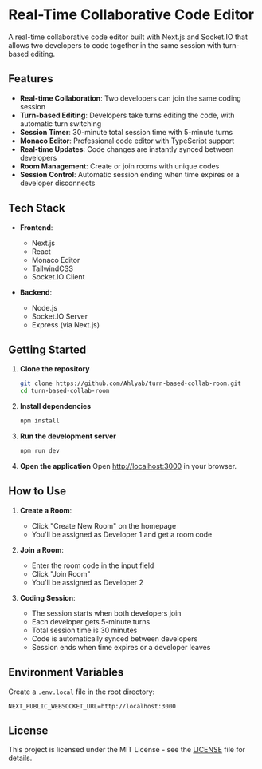 # Real-Time Collaborative Code Editor

A real-time collaborative code editor built with Next.js and Socket.IO that allows two developers to code together in the same session with turn-based editing.

## Features

- **Real-time Collaboration**: Two developers can join the same coding session
- **Turn-based Editing**: Developers take turns editing the code, with automatic turn switching
- **Session Timer**: 30-minute total session time with 5-minute turns
- **Monaco Editor**: Professional code editor with TypeScript support
- **Real-time Updates**: Code changes are instantly synced between developers
- **Room Management**: Create or join rooms with unique codes
- **Session Control**: Automatic session ending when time expires or a developer disconnects

## Tech Stack

- **Frontend**:
  - Next.js
  - React
  - Monaco Editor
  - TailwindCSS
  - Socket.IO Client

- **Backend**:
  - Node.js
  - Socket.IO Server
  - Express (via Next.js)

## Getting Started

1. **Clone the repository**
   ```bash
   git clone https://github.com/Ahlyab/turn-based-collab-room.git
   cd turn-based-collab-room
   ```

2. **Install dependencies**
   ```bash
   npm install
   ```

3. **Run the development server**
   ```bash
   npm run dev
   ```

4. **Open the application**
   Open [http://localhost:3000](http://localhost:3000) in your browser.

## How to Use

1. **Create a Room**:
   - Click "Create New Room" on the homepage
   - You'll be assigned as Developer 1 and get a room code

2. **Join a Room**:
   - Enter the room code in the input field
   - Click "Join Room"
   - You'll be assigned as Developer 2

3. **Coding Session**:
   - The session starts when both developers join
   - Each developer gets 5-minute turns
   - Total session time is 30 minutes
   - Code is automatically synced between developers
   - Session ends when time expires or a developer leaves

## Environment Variables

Create a `.env.local` file in the root directory:

```env
NEXT_PUBLIC_WEBSOCKET_URL=http://localhost:3000
```



## License

This project is licensed under the MIT License - see the [LICENSE](LICENSE) file for details.
